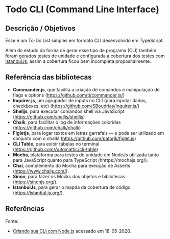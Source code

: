 # Todo CLI (Command Line Interface)

## Descrição / Objetivos

Esse é um To-Do List simples em formato CLI desenvolvido em TypeScript.

Além do estudo da forma de gerar esse tipo de programa (CLI) também foram gerados testes de unidade e configurada a cobertura dos testes com [IstanbulJs](https://istanbul.js.org/), assim a cobertura ficou bem incompleta propositalmente.

## Referência das bibliotecas

* **Commander.js**, que facilita a criação de comandos e manipulação de flags e options (https://github.com/tj/commander.js/)
* **Inquirer.js**, um agrupador de inputs no CLI (para inputar dados, checkboxes, etc) (https://github.com/SBoudrias/Inquirer.js/)
* **Shelljs**, para executar comandos shell via JavaScript (https://github.com/shelljs/shelljs)
* **Chalk**, para facilitar o log de informações coloridas (https://github.com/chalk/chalk)
* **Figletjs**, para logar textos em letras garrafais — e pode ser utilizado em conjunto com o chalk! (https://github.com/patorjk/figlet.js)
* **CLI Table**, para exibir tabelas no terminal (https://github.com/Automattic/cli-table)
* **Mocha**, plataforma para testes de unidade em NodeJs utilizada tanto para JavaScript quanto para TypeScript (hhttps://mochajs.org/).
* **Chai**, complemento do Mocha para exeução de Asserts (https://www.chaijs.com/).
* **Sinon**, para fazer os Mocks dos objetos e bibliotecas (https://sinonjs.org/).
* **IstanbulJs**, para gerar o mapda da cobertura de código (https://istanbul.js.org/).

## Referências

Fonte: 
 * [Criando sua CLI com Node.js](https://medium.com/henriquekuwai/criando-sua-cli-com-node-js-d6dee7d03110) acessado em 18-05-2020.
